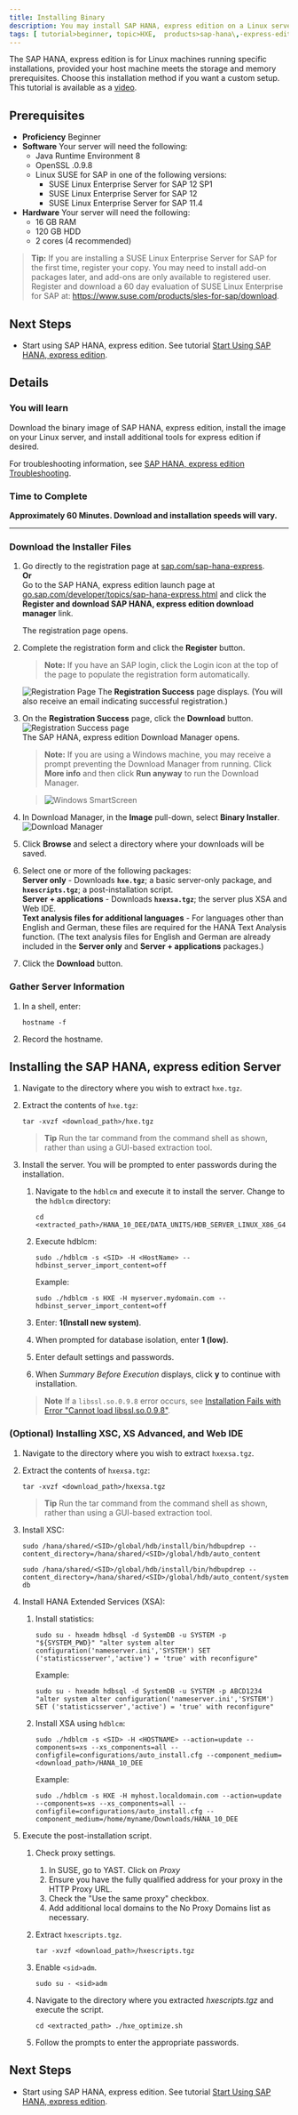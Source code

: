 ```yaml
---
title: Installing Binary
description: You may install SAP HANA, express edition on a Linux server using the HANA Database Lifecycle Manager (hdblcm) tool.
tags: [ tutorial>beginner, topic>HXE,  products>sap-hana\,-express-edition ]
---
```

The SAP HANA, express edition is for Linux machines running specific installations, provided your host machine meets the storage and memory prerequisites. Choose this installation method if you want a custom setup. This tutorial is available as a [video](http://go.sap.com/assetdetail/2016/09/eccafc12-8a7c-0010-82c7-eda71af511fa.html).

## Prerequisites
- **Proficiency** Beginner
- **Software** Your server will need the following:
  - Java Runtime Environment 8
  - OpenSSL .0.9.8
  - Linux SUSE for SAP in one of the following versions:
    - SUSE Linux Enterprise Server for SAP 12 SP1
    - SUSE Linux Enterprise Server for SAP 12
    - SUSE Linux Enterprise Server for SAP 11.4
- **Hardware** Your server will need the following:
    - 16 GB RAM
    - 120 GB HDD
    - 2 cores (4 recommended)

>**Tip:**
> If you are installing a SUSE Linux Enterprise Server for SAP for the first time, register your copy. You may need to install add-on packages later, and add-ons are only available to registered user. Register and download a 60 day evaluation of SUSE Linux Enterprise for SAP at: <https://www.suse.com/products/sles-for-sap/download>.

## Next Steps
- Start using SAP HANA, express edition. See tutorial [Start Using SAP HANA, express edition](http://go.sap.com/developer/tutorials/hxe-ua-getting-started-binary.html).

## Details
### You will learn
Download the binary image of SAP HANA, express edition, install the image on your Linux server, and install additional tools for express edition if desired.

For troubleshooting information, see [SAP HANA, express edition Troubleshooting](http://go.sap.com/developer/how-tos/hxe-ua-troubleshooting.html).
### Time to Complete
**Approximately 60 Minutes. Download and installation speeds will vary.**

---

### Download the Installer Files

1. Go directly to the registration page at [sap.com/sap-hana-express](http://sap.com/sap-hana-express).   
    **Or**  
    Go to the SAP HANA, express edition launch page at [go.sap.com/developer/topics/sap-hana-express.html](http://go.sap.com/developer/topics/sap-hana-express.html) and click the **Register and download SAP HANA, express edition download manager** link.  

    The registration page opens.

2. Complete the registration form and click the **Register** button.  

    >**Note:**
    >If you have an SAP login, click the Login icon at the top of the page to populate the registration form automatically.

    ![Registration Page](HXE_register.PNG)
    The **Registration Success** page displays. (You will also receive an email indicating successful registration.)

3. On the **Registration Success** page, click the **Download** button.
    ![Registration Success page](Other_HXE_register_success.PNG)  
    The SAP HANA, express edition Download Manager opens.

    >**Note:**
    >If you are using a Windows machine, you may receive a prompt preventing the Download Manager from running. Click **More info** and then click **Run anyway** to run the Download Manager.

    >![Windows SmartScreen](Windows_Runner.jpg)

4. In Download Manager, in the **Image** pull-down, select **Binary Installer**.
    ![Download Manager](HXE_download_manager.PNG)

5. Click **Browse** and select a directory where your downloads will be saved.

6. Select one or more of the following packages:  
    **Server only** - Downloads **`hxe.tgz`**; a basic server-only package, and **`hxescripts.tgz`**; a post-installation script.  
    **Server + applications** - Downloads **`hxexsa.tgz`**; the server plus XSA and Web IDE.  
    **Text analysis files for additional languages** - For languages other than English and German, these files are required for the HANA Text Analysis function. (The text analysis files for English and German are already included in the **Server only** and **Server + applications** packages.)

7. Click the **Download** button.

### Gather Server Information
1. In a shell, enter:

    `hostname -f `

2. Record the hostname.

## Installing the SAP HANA, express edition Server
1. Navigate to the directory where you wish to extract `hxe.tgz`.

2. Extract the contents of `hxe.tgz`:

    `tar -xvzf <download_path>/hxe.tgz`

    >**Tip**
    > Run the tar command from the command shell as shown, rather than using a GUI-based extraction tool.

3. Install the server. You will be prompted to enter passwords during the installation.

    1. Navigate to the `hdblcm` and execute it to install the server. Change to the `hdblcm` directory:

        `cd <extracted_path>/HANA_10_DEE/DATA_UNITS/HDB_SERVER_LINUX_X86_G4`

    2. Execute hdblcm:

        `sudo ./hdblcm -s <SID> -H <HostName> --hdbinst_server_import_content=off`

        Example:

        `sudo ./hdblcm -s HXE -H myserver.mydomain.com --hdbinst_server_import_content=off`

    3. Enter: **1(Install new system)**.
    4. When prompted for database isolation, enter **1 (low)**.
    5. Enter default settings and passwords.
    6. When *Summary Before Execution* displays, click **y** to continue with installation.  

    >**Note**
    >If a `libssl.so.0.9.8` error occurs, see [Installation Fails with Error "Cannot load libssl.so.0.9.8"](http://go.sap.com/developer/how-tos/hxe-ua-troubleshooting.html).

### (Optional) Installing XSC, XS Advanced, and Web IDE

1. Navigate to the directory where you wish to extract `hxexsa.tgz`.

2. Extract the contents of `hxexsa.tgz`:

    `tar -xvzf <download_path>/hxexsa.tgz`

    >**Tip**
    > Run the tar command from the command shell as shown, rather than using a GUI-based extraction tool.

3. Install XSC:

    `sudo /hana/shared/<SID>/global/hdb/install/bin/hdbupdrep --content_directory=/hana/shared/<SID>/global/hdb/auto_content`

    `sudo /hana/shared/<SID>/global/hdb/install/bin/hdbupdrep --content_directory=/hana/shared/<SID>/global/hdb/auto_content/systemdb`

4. Install HANA Extended Services (XSA):
      1. Install statistics:

          `sudo su - hxeadm
          hdbsql -d SystemDB -u SYSTEM -p "${SYSTEM_PWD}" "alter system alter configuration('nameserver.ini','SYSTEM') SET ('statisticsserver','active') = 'true' with reconfigure"`

          Example:

          `sudo su - hxeadm
          hdbsql -d SystemDB -u SYSTEM -p ABCD1234 "alter system alter configuration('nameserver.ini','SYSTEM') SET ('statisticsserver','active') = 'true' with reconfigure"`

      2. Install XSA using `hdblcm`:

          `sudo ./hdblcm -s <SID> -H <HOSTNAME> --action=update --components=xs --xs_components=all --configfile=configurations/auto_install.cfg --component_medium=<download_path>/HANA_10_DEE`

          Example:

          `sudo ./hdblcm -s HXE -H myhost.localdomain.com --action=update --components=xs --xs_components=all --configfile=configurations/auto_install.cfg --component_medium=/home/myname/Downloads/HANA_10_DEE`

5. Execute the post-installation script.
     1. Check proxy settings.
        1. In SUSE, go to YAST. Click on *Proxy*
        2. Ensure you have the fully qualified address for your proxy in the HTTP Proxy URL.
        3. Check the "Use the same proxy" checkbox.
        4. Add additional local domains to the No Proxy Domains list as necessary.
     2. Extract `hxescripts.tgz`.

          `tar -xvzf <download_path>/hxescripts.tgz`

     3. Enable `<sid>adm`.

          `sudo su - <sid>adm`

     4. Navigate to the directory where you extracted *hxescripts.tgz* and execute the script.

          `cd <extracted_path>
          ./hxe_optimize.sh`

     5. Follow the prompts to enter the appropriate passwords.

## Next Steps
- Start using SAP HANA, express edition. See tutorial [Start Using SAP HANA, express edition](http://go.sap.com/developer/tutorials/hxe-ua-getting-started-binary.html).
